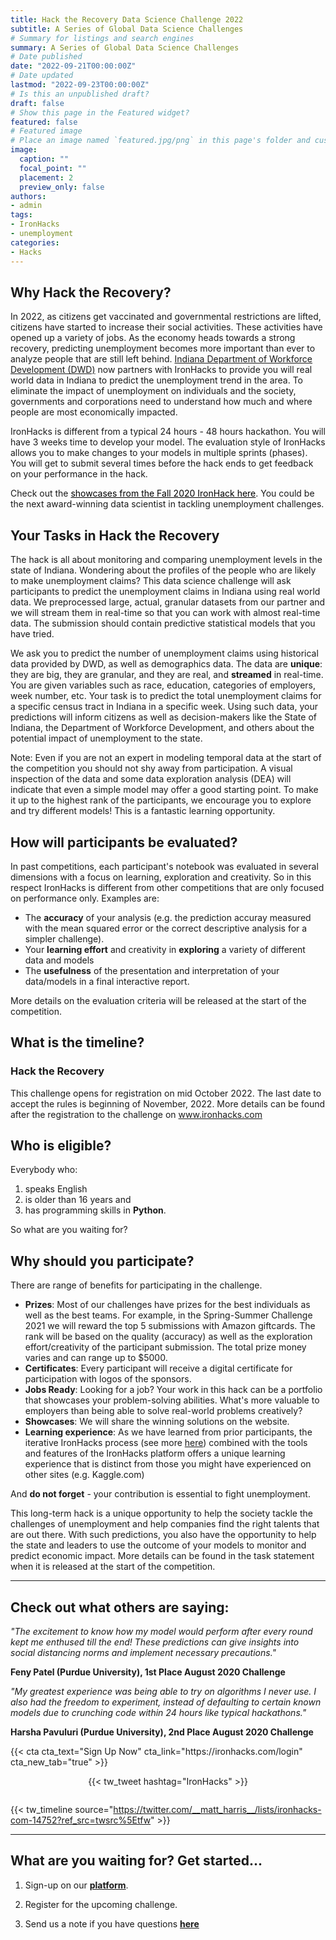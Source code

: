 ```yaml
---
title: Hack the Recovery Data Science Challenge 2022
subtitle: A Series of Global Data Science Challenges
# Summary for listings and search engines
summary: A Series of Global Data Science Challenges
# Date published
date: "2022-09-21T00:00:00Z"
# Date updated
lastmod: "2022-09-23T00:00:00Z"
# Is this an unpublished draft?
draft: false
# Show this page in the Featured widget?
featured: false
# Featured image
# Place an image named `featured.jpg/png` in this page's folder and customize its options here.
image:
  caption: ""
  focal_point: ""
  placement: 2
  preview_only: false
authors:
- admin
tags:
- IronHacks
- unemployment
categories:
- Hacks
---
```


## **Why Hack the Recovery?**

In 2022, as citizens get vaccinated and governmental restrictions are lifted, citizens have started to increase their social activities. These activities have opened up a variety of jobs. As the economy heads towards a strong recovery, predicting unemployment becomes more important than ever to analyze people that are still left behind. [Indiana Department of Workforce Development (DWD)](https://www.in.gov/dwd/) now partners with IronHacks to provide you will real world data in Indiana to predict the unemployment trend in the area. To eliminate the impact of unemployment on individuals and the society, governments and corporations need to understand how much and where people are most economically impacted. 

IronHacks is different from a typical 24 hours - 48 hours hackathon. You will have 3 weeks time to develop your model. The evaluation style of IronHacks allows you to make changes to your models in multiple sprints (phases). You will get to submit several times before the hack ends to get feedback on your performance in the hack. 

Check out the <a href="https://ironhacks.com/hacks/showcase/examples" style="color: black; text-decoration: underline; text-decoration-style: solid;">showcases from the Fall 2020 IronHack here</a>. You could be the next award-winning data scientist in tackling unemployment challenges. 

## **Your Tasks in Hack the Recovery**

The hack is all about monitoring and comparing unemployment levels in the state of Indiana. Wondering about the profiles of the people who are likely to make unemployment claims? This data science challenge will ask participants to predict the unemployment claims in Indiana using real world data. We preprocessed large, actual, granular datasets from our partner and we will stream them in real-time so that you can work with almost real-time data.  The submission should contain predictive statistical models that you have tried.

We ask you to predict the number of unemployment claims using historical data provided by DWD, as well as demographics data. The data are **unique**: they are big, they are granular, and they are real, and **streamed** in real-time. You are given variables such as race, education, categories of employers, week number, etc. Your task is to predict the total unemployment claims for a specific census tract in Indiana in a specific week. Using such data, your predictions will inform citizens as well as decision-makers like the State of Indiana, the Department of Workforce Development, and others about the potential impact of unemployment to the state. 

Note: Even if you are not an expert in modeling temporal data at the start of the competition you should not shy away from participation. A visual inspection of the data and some data exploration analysis (DEA) will indicate that even a simple model may offer a good starting point. To make it up to the highest rank of the participants, we encourage you to explore and try different models! This is a fantastic learning opportunity.


## **How will participants be evaluated?**
In past competitions, each participant's notebook was evaluated in several dimensions with a focus on learning, exploration and creativity. So in this respect IronHacks is different from other competitions that are only focused on performance only.  Examples are:
- The **accuracy** of your analysis (e.g. the prediction accuray measured with the mean squared error or the correct descriptive analysis for a simpler challenge). 
- Your **learning effort** and creativity in **exploring** a variety of different data and models
- The **usefulness** of the presentation and interpretation of your data/models in a final interactive report.

More details on the evaluation criteria will be released at the start of the competition.

## What is the timeline?

### Hack the Recovery
This challenge opens for registration on mid October 2022. The last date to accept the rules is beginning of  November, 2022.  More details can be found after the registration to the challenge on www.ironhacks.com 


## Who is eligible? 

Everybody who:
1) speaks English 
2) is older than 16 years and 
3) has programming skills in **Python**. 

So what are you waiting for? 

## Why should you participate?

There are range of benefits for participating in the challenge. 

* **Prizes**: Most of our challenges have prizes for the best individuals as well as the best teams. For example, in the Spring-Summer Challenge 2021 we will reward the top 5 submissions with Amazon giftcards. The rank will be based on the quality (accuracy) as well as the exploration effort/creativity of the participant submission. The total prize money varies and can range up to $5000. 
* **Certificates**: Every participant will receive a digital certificate for participation with logos of the sponsors.
* **Jobs Ready**: Looking for a job? Your work in this hack can be a portfolio that showcases your problem-solving abilities. What's more valuable to employers than being able to solve real-world problems creatively? 
* **Showcases**: We will share the winning solutions on the website.
* **Learning experience**: As we have learned from prior participants, the iterative IronHacks  process (see more [here](www.ironhacks.com)) combined with the tools and features of the IronHacks platform offers a unique learning experience that is distinct from those you might have experienced on other sites (e.g. Kaggle.com)

And **do not forget** - your contribution is essential to fight unemployment. 

This long-term hack is a unique opportunity to help the society tackle the challenges of unemployment and help companies find the right talents that are out there. With such predictions, you also have the opportunity to help the state and leaders to use the outcome of your models to monitor and predict economic impact. More details can be found in the task statement when it is released at the start of the competition.  

---

## Check out what others are saying: 

*"The excitement to know how my model would perform after every round kept me enthused till the end! These predictions can give insights into social distancing norms and implement necessary precautions."*

**Feny Patel (Purdue University), 1st Place August 2020 Challenge**

*"My greatest experience was being able to try on algorithms I never use. I also had the freedom to experiment, instead of defaulting to certain known models due to crunching code within 24 hours like typical hackathons."*

**Harsha Pavuluri (Purdue University), 2nd Place August 2020 Challenge**

<div class="center">
  {{< cta cta_text="Sign Up Now" cta_link="https://ironhacks.com/login" cta_new_tab="true" >}}
</div>


<div style="display:flex; justify-content: center; padding: 1em 0">
  {{< tw_tweet hashtag="IronHacks" >}}
</div>

{{< tw_timeline source="https://twitter.com/__matt_harris__/lists/ironhacks-com-14752?ref_src=twsrc%5Etfw" >}}

----

## What are you waiting for? Get started...

1. Sign-up on our **[platform](https://ironhacks.com)**.

2. Register for the upcoming challenge. 

3. Send us a note if you have questions **[here](<mailto:c562462b.groups.purdue.edu@amer.teams.ms>)**
